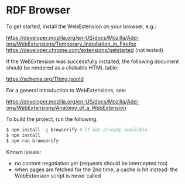 # RDF Browser

To get started, install the WebExtension on your browser, e.g.:

https://developer.mozilla.org/en-US/docs/Mozilla/Add-ons/WebExtensions/Temporary_Installation_in_Firefox
https://developer.chrome.com/extensions/getstarted (not tested)

If the WebExtension was successfully installed, the following document should be rendered as a clickable HTML table:

https://schema.org/Thing.jsonld

For a general introduction to WebExtensions, see:

https://developer.mozilla.org/en-US/docs/Mozilla/Add-ons/WebExtensions/Anatomy_of_a_WebExtension

To build the project, run the following:

```sh
$ npm install -g browserify # if not already available
$ npm install
$ npm run browserify
```

Known issues:
 - no content negotiation yet (requests should be intercepted too)
 - when pages are fetched for the 2nd time, a cache is hit instead: the WebExtension script is never called
